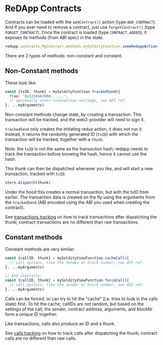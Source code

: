 # ReDApp Contracts

Contracts can be loaded with the `addContract()` action (type `ADD_CONTRACT`).
And if you ever need to remove a contract, just use `forgetContract()` (type `FORGET_CONTRACT`).
Once the contract is loaded (type `CONTRACT_ADDED`),
 it exposes its methods (from ABI spec) in the state.
 
```js
redapp.contracts.MyContract.methods.mySoldityFunction.someRedappAction(...args)
```

There are 2 types of methods: non-constant and constant.


## Non-Constant methods

These look like:

```js
const {txID, thunk} = mySoldityFunction.trackedSend({
  from: '0x1234567890......',
  // optionally other transaction settings, see API ref.
}, ...myArguments)
```

Non-constant methods change state, by creating a transaction.
This transaction will be tracked, and the web3-provider will need to sign it.

`trackedSend` only creates the initiating redux action, it does not run it.
Instead, it returns the randomly generated ID (`txID`) with
 which the transaction will be tracked, together with a `thunk`.

Note: the `txID` is not the same as the transaction hash; 
 redapp needs to track the transaction before knowing the hash, hence it cannot use the hash.

This thunk can then be dispatched whenever you like, 
 and will start a new transaction, tracked with `txID`.

```js
store.dispatch(thunk)
```

Under the hood this creates a normal transaction, but with the txID from earlier.
The transaction data is created on the fly using the arguments from the `trackedSend`
 (ABI encoded using the ABI you used when creating the contract).

See [transactions tracking](tracking/transactions.md) on how to track transactions
 after dispatching the thunk; contract transactions are no different than raw transactions.


## Constant methods

Constant methods are very similar:

```js
const {callID, thunk} = mySoldityViewFunction.cacheCall({
  // call options, like the sender or block number, see API ref.
}, ...myArguments)

// And similarly:
const {callID, thunk} = mySoldityViewFunction.forceCall({
  // call options, like the sender or block number, see API ref.
}, ...myArguments)
```

Calls can be forced, or can try to hit the "cache" (i.e. tries to look in the calls state) first.
To hit the cache, callIDs are not random, but based on the settings of the call; 
 the sender, contract address, arguments, and blockNr form a unique ID together.

Like transactions, calls also produce an ID and a thunk.

See [calls tracking](tracking/calls.md) on how to track calls
 after dispatching the thunk; contract calls are no different than raw calls.


